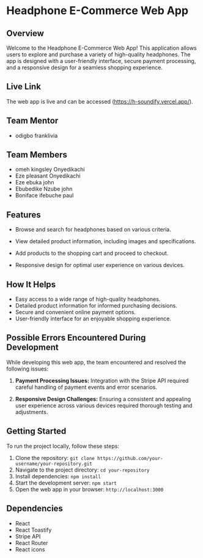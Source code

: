 # Headphone E-Commerce Web App

## Overview
Welcome to the Headphone E-Commerce Web App! This application allows users to explore and purchase a variety of high-quality headphones. The app is designed with a user-friendly interface, secure payment processing, and a responsive design for a seamless shopping experience.

## Live Link
The web app is live and can be accessed (https://h-soundify.vercel.app/).
## Team Mentor
- odigbo franklivia


## Team Members
- omeh kingsley Onyedikachi
- Eze pleasant Onyedikachi
- Eze ebuka john
- Ebubedike Nzube john
- Boniface ifebuche paul

## Features
- Browse and search for headphones based on various criteria.
- View detailed product information, including images and specifications.
- Add products to the shopping cart and proceed to checkout.

- Responsive design for optimal user experience on various devices.

## How It Helps
- Easy access to a wide range of high-quality headphones.
- Detailed product information for informed purchasing decisions.
- Secure and convenient online payment options.
- User-friendly interface for an enjoyable shopping experience.



## Possible Errors Encountered During Development
While developing this web app, the team encountered and resolved the following issues:

1. **Payment Processing Issues:** Integration with the Stripe API required careful handling of payment events and error scenarios.

2. **Responsive Design Challenges:** Ensuring a consistent and appealing user experience across various devices required thorough testing and adjustments.



## Getting Started
To run the project locally, follow these steps:

1. Clone the repository: `git clone https://github.com/your-username/your-repository.git`
2. Navigate to the project directory: `cd your-repository`
3. Install dependencies: `npm install`
4. Start the development server: `npm start`
5. Open the web app in your browser: `http://localhost:3000`

## Dependencies
- React
- React Toastify
- Stripe API
- React Router
- React icons

